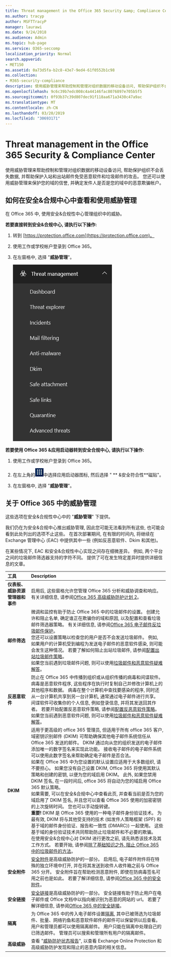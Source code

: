 ```yaml
---
title: Threat management in the Office 365 Security &amp; Compliance Center
ms.author: tracyp
author: MSFTTracyP
manager: laurawi
ms.date: 9/24/2018
ms.audience: Admin
ms.topic: hub-page
ms.service: O365-seccomp
localization_priority: Normal
search.appverid:
- MET150
ms.assetid: 0a73d5fa-b2c8-43e7-9ed4-61f0552b1c98
ms.collection:
- M365-security-compliance
description: 使用威胁管理来帮助控制和管理对组织数据的移动设备访问, 帮助保护组织不会丢失数据, 并帮助保护入站和出站邮件免受恶意软件和垃圾邮件的攻击。 您还可以使用威胁管理来保护您的域的信誉, 并确定发件人是否是您的域中的恶意欺骗帐户。
ms.openlocfilehash: 9c6c39b7edc008c4a44146fac8076897e705b5f5
ms.sourcegitcommit: 0f93b37c39d807dec91f118aa671a3430c47a9ac
ms.translationtype: MT
ms.contentlocale: zh-CN
ms.lasthandoff: 03/20/2019
ms.locfileid: "30693171"
---
```

# <a name="threat-management-in-the-office-365-security-amp-compliance-center"></a>Threat management in the Office 365 Security &amp; Compliance Center

使用威胁管理来帮助控制和管理对组织数据的移动设备访问, 帮助保护组织不会丢失数据, 并帮助保护入站和出站邮件免受恶意软件和垃圾邮件的攻击。 您还可以使用威胁管理来保护您的域的信誉, 并确定发件人是否是您的域中的恶意欺骗帐户。
  
## <a name="how-to-view-and-use-threat-management-in-the-security-amp-compliance-center"></a>如何在安全&amp;合规中心中查看和使用威胁管理

在 Office 365 中, 使用安全&amp;合规性中心管理组织中的威胁。
  
 **若要直接转到安全&amp;合规中心, 请执行以下操作:**
  
1. 转到 [https://protection.office.com](https://protection.office.com)。

2. 使用工作或学校帐户登录到 Office 365。

3. 在左窗格中, 选择 "**威胁管理**"。

    ![Office 365 安全&amp;合规中心威胁管理菜单](media/dca29ff2-ad6d-4c27-becb-b5947268d55a.png)
  
 **若要使用 Office 365 &amp;应用启动器转到安全合规中心, 请执行以下操作:**
  
1. 使用工作或学校帐户登录到 Office 365。

2. 在左上角的![Office 365](media/7502f4ec-3c9a-435d-a7b4-b9cda85189a7.png)中选择应用启动器图标, 然后选择 " ** &amp;安全符合性**磁贴"。 

3. 在左窗格中, 选择 "**威胁管理**"。

## <a name="about-threat-management-in-office-365"></a>关于 Office 365 中的威胁管理

这些选项在安全&amp;合规性中心中的 "**威胁管理**" 下提供。
  
我们仍在为安全&amp;合规中心推出威胁管理, 因此您可能无法看到所有这些, 也可能会看到此处列出的选项不止这些。 在首次部署期间, 在有限的时间内, 将继续在 Exchange 管理中心 (EAC) 中提供其中一些 (例如反恶意软件、Dkim 和其他)。

在某些情况下, EAC 和安全&amp;合规性中心实现之间存在细微差异。 例如, 两个平台之间的垃圾邮件筛选器支持的字符不同。 提供了可在发生特定差异时提供详细信息的文章。
  
|**工具**|**Description**|
|:-----|:-----|
|**仪表板、威胁资源管理器和事件** <br/> |启用后, 这些窗格允许您管理 Office 365 分析和威胁调查和响应。 有关详细信息, 请参阅[Office 365 高级威胁防护计划 2](office-365-ti.md)。  <br/> |
|**邮件筛选** <br/> |微调和监控有助于防止 Office 365 中的垃圾邮件的设置。 创建允许和阻止名单, 确定谁正在欺骗你的域和原因, 以及配置和查看垃圾邮件筛选器策略。 有关详细信息, 请参阅[Office 365 电子邮件反垃圾邮件保护](anti-spam-protection.md)。  <br/> 您还可以设置策略以检查您的用户是否不会发送垃圾邮件。 例如, 如果用户的计算机受到编程为发送电子邮件的恶意软件感染, 则可能会发生这种情况。 若要了解如何阻止出站垃圾邮件, 请参阅[配置出站垃圾邮件策略](https://technet.microsoft.com/library/jj200737%28v=exchg.150%29.aspx)。  <br/> 如果您当前遇到垃圾邮件问题, 则可以使用[垃圾邮件和恶意软件疑难解答](https://configure.office.com/Scenario.aspx?sid=73)。           |
|**反恶意软件** <br/> |防止在 Office 365 中传播到组织或从组织传播的病毒和间谍软件。 病毒是恶意软件程序, 这些程序在执行时复制自己并修改计算机上的其他程序和数据。 病毒在整个计算机中查找要感染的程序, 同时还从一台计算机共享到另一台计算机, 通常通过电子邮件进行共享。 间谍软件可收集你的个人信息, 例如登录信息, 并将其发送回其作者。 若要开始配置反恶意软件策略, 请参阅[配置反恶意软件策略](https://technet.microsoft.com/library/jj200745%28v=exchg.150%29.aspx)。  <br/> 如果您当前遇到恶意软件问题, 则可以使用[垃圾邮件和恶意软件疑难解答](https://configure.office.com/Scenario.aspx?sid=73)。           |
|**DKIM** <br/> |适用于更高级的 office 365 管理员, 但适用于所有 office 365 客户, 域密钥识别邮件 (DKIM) 可帮助确保其他电子邮件系统信任从 Office 365 发送的邮件。 DKIM 通过向从您的组织发送的电子邮件添加唯一的数字签名来实现此功能。 接收电子邮件的电子邮件系统可以使用此数字签名来帮助确定电子邮件是否合法。  <br/> 如果在 Office 365 中为您设置的默认设置应适用于大多数组织, 请不要担心。 如果您没有自己设置 DKIM, Office 365 将使用其默认策略和创建的密钥, 以便为您的域启用 DKIM。 此外, 如果您禁用 DKIM 签名, 在一段时间后, office 365 将自动为您的域启用 Office 365 默认策略。  <br/> 如果需要, 可以在安全&amp;合规中心中查看此页, 并查看当前是否为您的域启用了 DKIM 签名, 并且您可以查看 Office 365 使用的加密密钥的上次旋转时间。 您也可以手动旋转键。  <br/> **重要!** DKIM 是 Office 365 使用的一种电子邮件身份验证技术。 为最有效, DKIM 将与其他受支持的技术 (如发件人策略框架 (SPF) 和基于域的邮件身份验证、报告和一致性 (DMARC)) 一起使用。 这些基于域的身份验证技术共同帮助防止垃圾邮件和不必要的欺骗。<br/>  在使用安全&amp;合规中心对 DKIM 进行更改之前, 请先熟悉该技术及其工作方式。 若要开始, 请参阅[除了基础知识之外, 阻止 Office 365 中的垃圾邮件的方法](anti-spam-protection.md#beyond-the-basics-more-ways-to-prevent-spam-in-office-365)。           |
|**安全附件**<br/>|[安全附件](atp-safe-attachments.md)是高级威胁防护的一部分。 启用后, 电子邮件附件将在特殊的独立环境中打开, 并在将其发送到收件人收件箱之前与 Office 365 分开。 安全附件旨在帮助检测恶意附件, 即使在防病毒签名可用之前也是如此。 若要了解详细信息, 请参阅[Office 365 中的安全附件](atp-safe-attachments.md)。<br/> |
|**安全链接** <br/> |[安全链接](atp-safe-links.md)是高级威胁防护的一部分。 安全链接有助于防止用户在电子邮件或 Office 文档中以指向被识别为恶意的网站的 url。 若要了解详细信息, 请参阅[Office 365 中的安全链接](atp-safe-links.md)。<br/> |
|**隔离**<br/>|为 Office 365 中的传入电子邮件设置[隔离](http://go.microsoft.com/fwlink/p/?LinkID=809005), 其中已被筛选为垃圾邮件、批量、网络钓鱼和恶意软件邮件的邮件可以保留供以后查看。 用户和管理员都可以使用隔离邮件。 用户只能在隔离中处理自己的已筛选邮件。 管理员可以搜索和管理所有用户的隔离邮件。  <br/> |
|**高级威胁** <br/> |查看 "[威胁防护状态报告](https://support.office.com/article/View-the-reports-for-Advanced-Threat-Protection-E47E838C-D99E-4C0B-B9AA-E66C4FAE902F#advancedthreats)", 以查看 Exchange Online Protection 和高级威胁防护发现和阻止的恶意内容的相关信息。  <br/> |
